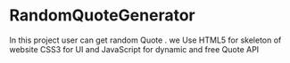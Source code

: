 # RandomQuoteGenerator
In this project user can get random Quote . we Use HTML5 for skeleton of website  CSS3 for UI and JavaScript for dynamic and free Quote API
